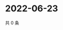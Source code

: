 # 2022-06-23

共 0 条

<!-- BEGIN WEIBO -->
<!-- 最后更新时间 Thu Jun 23 2022 18:01:18 GMT+0800 (China Standard Time) -->

<!-- END WEIBO -->
